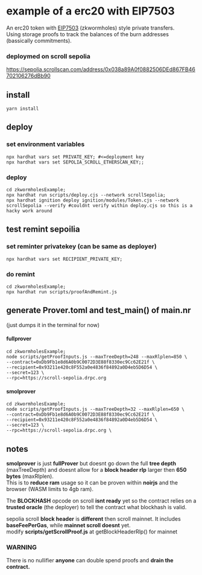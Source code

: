# example of a erc20 with EIP7503 
An erc20 token with [EIP7503](https://eips.ethereum.org/EIPS/eip-7503) (zkwormholes) style private transfers.  
Using storage proofs to track the balances of the burn addresses (bassically commitments). 

### deploymed on scroll sepolia
https://sepolia.scrollscan.com/address/0x038a89A0f0882506DEd867FB46702106276dBb90

## install
```shell
yarn install
```

## deploy
### set environment variables
```shell
npx hardhat vars set PRIVATE_KEY; #<=deployment key
npx hardhat vars set SEPOLIA_SCROLL_ETHERSCAN_KEY;;
```



### deploy
```shell
cd zkwormholesExample;
npx hardhat run scripts/deploy.cjs --network scrollSepolia;
npx hardhat ignition deploy ignition/modules/Token.cjs --network scrollSepolia --verify #couldnt verify within deploy.cjs so this is a hacky work around
```


## test remint sepoilia
### set reminter privatekey (can be same as deployer)
```shell
npx hardhat vars set RECIPIENT_PRIVATE_KEY;
```


### do remint
```shell
cd zkwormholesExample;
npx hardhat run scripts/proofAndRemint.js 
```

## generate Prover.toml and test_main() of main.nr
(just dumps it in the terminal for now)  
#### fullprover  
```shell
cd zkwormholesExample;
node scripts/getProofInputs.js --maxTreeDepth=248 --maxRlplen=850 \
--contract=0xDb9Fb1e8d6A0b9C0072D3E88f8330ec9Cc62E21f \
--recipient=0x93211e420c8F552a0e4836f84892a0D4eb5D6D54 \
--secret=123 \
--rpc=https://scroll-sepolia.drpc.org 
```
#### smolprover
```shell
cd zkwormholesExample;
node scripts/getProofInputs.js --maxTreeDepth=32 --maxRlplen=650 \
--contract=0xDb9Fb1e8d6A0b9C0072D3E88f8330ec9Cc62E21f \
--recipient=0x93211e420c8F552a0e4836f84892a0D4eb5D6D54 \
--secret=123 \
--rpc=https://scroll-sepolia.drpc.org \
```

## notes
**smolprover** is just **fullProver** but doesnt go down the full **tree depth** (maxTreeDepth) and doesnt allow for a **block header rlp** larger then **650 bytes** (maxRlplen).  
This is to **reduce ram** usage so it can be proven within **noirjs** and the browser (WASM limits to 4gb ram).  
  
The **BLOCKHASH** opcode on scroll **isnt ready** yet so the contract relies on a **trusted oracle** (the deployer) to tell the contract what blockhash is valid.  
  
sepolia scroll **block header** is **different** then scroll mainnet. It includes **baseFeePerGas**, while **mainnet scroll doesnt** yet.  
modify **scripts/getScrollProof.js** at getBlockHeaderRlp() for mainnet

### WARNING
There is no nullifier **anyone** can double spend proofs and **drain the contract.**